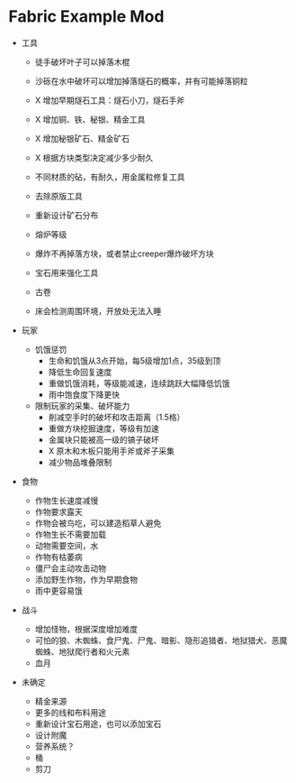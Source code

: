 # Fabric Example Mod

- 工具
  - 徒手破坏叶子可以掉落木棍
  - 沙砾在水中破坏可以增加掉落燧石的概率，并有可能掉落铜粒
  - X 增加早期燧石工具：燧石小刀，燧石手斧
  - X 增加铜、铁、秘银、精金工具
  - X 增加秘银矿石、精金矿石
  - X 根据方块类型决定减少多少耐久
  - 不同材质的砧，有耐久，用金属粒修复工具
  - 去除原版工具
  - 重新设计矿石分布
  - 熔炉等级

  - 爆炸不再掉落方块，或者禁止creeper爆炸破坏方块
  - 宝石用来强化工具
  - 古卷
  - 床会检测周围环境，开放处无法入睡

- 玩家
  - 饥饿惩罚 
    - 生命和饥饿从3点开始，每5级增加1点，35级到顶
    - 降低生命回复速度
    - 重做饥饿消耗，等级能减速，连续跳跃大幅降低饥饿
    - 雨中饱食度下降更快
  - 限制玩家的采集、破坏能力
    - 削减空手时的破坏和攻击距离（1.5格）
    - 重做方块挖掘速度，等级有加速
    - 金属块只能被高一级的镐子破坏
    - X 原木和木板只能用手斧或斧子采集
    - 减少物品堆叠限制

- 食物
  - 作物生长速度减慢
  - 作物要求露天
  - 作物会被鸟吃，可以建造稻草人避免
  - 作物生长不需要加载
  - 动物需要空间，水
  - 作物有枯萎病 
  - 僵尸会主动攻击动物
  - 添加野生作物，作为早期食物
  - 雨中更容易饿

- 战斗
  - 增加怪物，根据深度增加难度
  - 可怕的狼、木蜘蛛、食尸鬼、尸鬼、暗影、隐形追猎者、地狱猎犬、恶魔蜘蛛、地狱爬行者和火元素
  - 血月

- 未确定
  - 精金来源
  - 更多的线和布料用途
  - 重新设计宝石用途，也可以添加宝石
  - 设计附魔
  - 营养系统？
  - 桶
  - 剪刀
